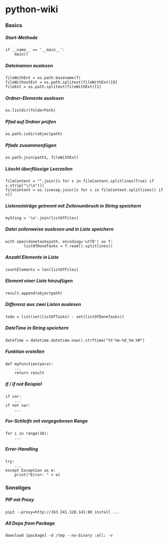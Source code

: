# python-wiki

### Basics

##### Start-Methode
```
if __name__ == '__main__':
    main()
```

##### Dateinamen auslesen
```
fileWithExt = os.path.basename(f)
fileWithoutExt = os.path.splitext(fileWithExt)[0]
fileExt = os.path.splitext(fileWithExt)[1]
```

##### Ordner-Elemente auslesen
```
os.listdir(folderPath)
```

##### Pfad auf Ordner prüfen
```
os.path.isdir(objectpath)
```

##### Pfade zusammenfügen
```
os.path.join(path1, fileWithExt)
```

##### Löscht überflüssige Leerzeilen
```
fileContent = "".join([s for s in fileContent.splitlines(True) if s.strip("\r\n")])
fileContent = os.linesep.join([s for s in fileContent.splitlines() if s])
```

##### Listeneinträge getrennt mit Zeilenumbruch in String speichern
```
mySting = '\n'.join(listOfFiles)
```

##### Datei zeilenweise auslesen und in Liste speichern
```
with open(donetaskspath, encoding='utf8') as f:
        listOfDoneTasks = f.read().splitlines()
```
##### Anzahl Elemente in Liste
```
countElements = len(listOfFiles)
```

##### Element einer Liste hinzufügen
```
result.append(objectpath)
```

##### Differenz aus zwei Listen auslesen
```
todo = list(set(listOfTasks) - set(listOfDoneTasks))
```

##### DateTime in String speichern
```
dateTime = datetime.datetime.now().strftime("%Y-%m-%d_%H.%M")
```

##### Funktion erstellen
```
def myFunction(para):
    ...
    return result
```

##### if / if not Beispiel
```
if var:
    ...
if not var:
    ...
```

##### For-Schleife mit vorgegebenen Range
```
for i in range(10):
    ...
```

##### Error-Handling
```
try:
    ...
except Exception as e:
    print("Error: " + e)
```

### Sonstiges

##### PIP mit Proxy
```
pip3 --proxy=http://163.241.128.141:80 install ...
```

##### All Deps from Package
```
download [package] -d /tmp --no-binary :all: -v
```
